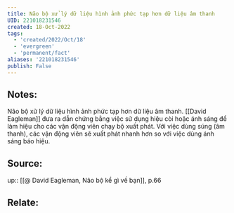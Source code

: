 ```yaml
---
title: Não bộ xử lý dữ liệu hình ảnh phức tạp hơn dữ liệu âm thanh
UID: 221018231546
created: 18-Oct-2022
tags:
  - 'created/2022/Oct/18'
  - 'evergreen'
  - 'permanent/fact'
aliases: '221018231546'
publish: False
---
```

## Notes:
Não bộ xử lý dữ liệu hình ảnh phức tạp hơn dữ liệu âm thanh. [[David Eagleman]] đưa ra dẫn chứng bằng việc sử dụng hiệu còi hoặc ánh sáng để làm hiệu cho các vận động viên chạy bộ xuất phát. Với việc dùng súng (âm thanh), các vận động viên sẽ xuất phát nhanh hơn so với việc dùng ánh sáng báo hiệu.

## Source:
up:: [[@ David Eagleman, Não bộ kể gì về bạn]], p.66

## Relate:
